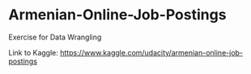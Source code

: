 # Armenian-Online-Job-Postings
Exercise for Data Wrangling

Link to Kaggle: https://www.kaggle.com/udacity/armenian-online-job-postings
